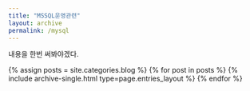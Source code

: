 ```yaml
---
title: "MSSQL운영관련"
layout: archive
permalink: /mysql
---
```


내용을 한번 써봐야겠다.

{% assign posts = site.categories.blog %}
{% for post in posts %} {% include archive-single.html type=page.entries_layout %} {% endfor %}